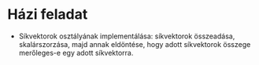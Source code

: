 # Házi feladat
- Síkvektorok osztályának implementálása: síkvektorok összeadása, skalárszorzása, majd annak eldöntése, hogy adott síkvektorok
összege merőleges-e egy adott síkvektorra.